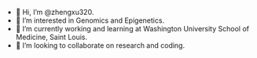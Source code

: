 - 👋 Hi, I’m @zhengxu320.
- 👀 I’m interested in Genomics and Epigenetics.
- 🌱 I’m currently working and learning at Washington University School of Medicine, Saint Louis.
- 💞️ I’m looking to collaborate on research and coding.

<!---
zhengxu320/zhengxu320 is a ✨ special ✨ repository because its `README.md` (this file) appears on your GitHub profile.
You can click the Preview link to take a look at your changes.
--->
